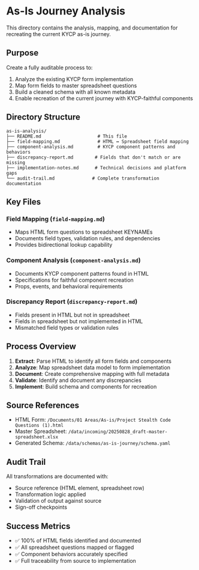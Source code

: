 # As-Is Journey Analysis

This directory contains the analysis, mapping, and documentation for recreating the current KYCP as-is journey.

## Purpose

Create a fully auditable process to:
1. Analyze the existing KYCP form implementation
2. Map form fields to master spreadsheet questions
3. Build a cleaned schema with all known metadata
4. Enable recreation of the current journey with KYCP-faithful components

## Directory Structure

```
as-is-analysis/
├── README.md                     # This file
├── field-mapping.md              # HTML ↔ Spreadsheet field mapping
├── component-analysis.md         # KYCP component patterns and behaviors
├── discrepancy-report.md        # Fields that don't match or are missing
├── implementation-notes.md      # Technical decisions and platform gaps
└── audit-trail.md              # Complete transformation documentation
```

## Key Files

### Field Mapping (`field-mapping.md`)
- Maps HTML form questions to spreadsheet KEYNAMEs
- Documents field types, validation rules, and dependencies
- Provides bidirectional lookup capability

### Component Analysis (`component-analysis.md`)
- Documents KYCP component patterns found in HTML
- Specifications for faithful component recreation
- Props, events, and behavioral requirements

### Discrepancy Report (`discrepancy-report.md`)
- Fields present in HTML but not in spreadsheet
- Fields in spreadsheet but not implemented in HTML
- Mismatched field types or validation rules

## Process Overview

1. **Extract**: Parse HTML to identify all form fields and components
2. **Analyze**: Map spreadsheet data model to form implementation
3. **Document**: Create comprehensive mapping with full metadata
4. **Validate**: Identify and document any discrepancies
5. **Implement**: Build schema and components for recreation

## Source References

- HTML Form: `/Documents/01 Areas/As-is/Project Stealth Code Questions (1).html`
- Master Spreadsheet: `/data/incoming/20250828_draft-master-spreadsheet.xlsx`
- Generated Schema: `/data/schemas/as-is-journey/schema.yaml`

## Audit Trail

All transformations are documented with:
- Source reference (HTML element, spreadsheet row)
- Transformation logic applied
- Validation of output against source
- Sign-off checkpoints

## Success Metrics

- ✅ 100% of HTML fields identified and documented
- ✅ All spreadsheet questions mapped or flagged
- ✅ Component behaviors accurately specified
- ✅ Full traceability from source to implementation